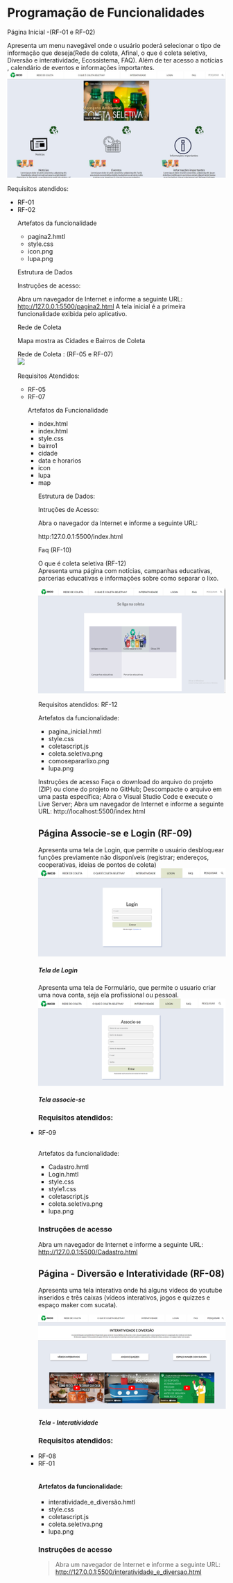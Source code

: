 # Programação de Funcionalidades

Página Inicial -(RF-01 e RF-02)<br>

Apresenta um menu navegável onde o usuário poderá selecionar o tipo de informação que deseja(Rede de coleta, Afinal, o que é coleta seletiva, Diversão e interatividade, Ecossistema, FAQ). Além de ter acesso a notícias , calendário de eventos e informações importantes.
<img src="https://github.com/ICEI-PUC-Minas-PMV-ADS/pmv-ads-2022-2-e1-proj-web-t2-coleta_seletiva/blob/main/docs/img/PS_Telainicial_code%20.jpg">

Requisitos atendidos:
<ul><li>RF-01</li>
<li>RF-02</li>

  
Artefatos da funcionalidade

<ul><li>pagina2.hmtl</li>
<li>style.css</li>
<li>icon.png</li>
<li>lupa.png</li></ul>

Estrutura de Dados

Instruções de acesso:
  
Abra um navegador de Internet e informe a seguinte URL: http://127.0.0.1:5500/pagina2.html
A tela inicial  é a primeira funcionalidade exibida pelo aplicativo.

Rede de Coleta<br>

Mapa mostra as Cidades e Bairros de Coleta <br>


Rede de Coleta : (RF-05 e RF-07) <br>
<img src = "https://github.com/ICEI-PUC-Minas-PMV-ADS/pmv-ads-2022-2-e1-proj-web-t2-coleta_seletiva/commit/297a79abe936f59b2673848cff6ac1b0820bb77f">

Requisitos Atendidos: 
<ul><li>RF-05</li>
<li>RF-07</li>

Artefatos da Funcionalidade

<ul><li>index.html</li>
<li>index.html</li>
<li>style.css</li>
<li>bairro1</li>
<li>cidade</li>
<li>data e horarios</li>
<li>icon</li>
<li>lupa</li>
<li>map</li>

Estrutura de Dados: <br>

Intruções de Acesso: <br>

Abra o navegador da Internet e informe a seguinte URL:

http:127.0.0.1:5500/index.html











Faq (RF-10)


O que é coleta seletiva (RF-12)<br>
Apresenta uma página com notícias, campanhas educativas, parcerias educativas e informações sobre como separar o lixo.


  <img src="https://github.com/ICEI-PUC-Minas-PMV-ADS/pmv-ads-2022-2-e1-proj-web-t2-coleta_seletiva/blob/main/docs/img/psoquecoletaseletivacode.png">
  

Requisitos atendidos:
RF-12

Artefatos da funcionalidade:
<ul><li>pagina_inicial.hmtl</li>
<li>style.css</li>
<li>coletascript.js</li>
<li>coleta.seletiva.png</li>
<li>comosepararlixo.png</li>
<li>lupa.png</li></ul>

Instruções de acesso
Faça o download do arquivo do projeto (ZIP) ou clone do projeto no GitHub;
Descompacte o arquivo em uma pasta específica;
Abra o Visual Studio Code e execute o Live Server;
Abra um navegador de Internet e informe a seguinte URL:
http://localhost:5500/index.html 

## Página Associe-se e Login (RF-09)
  Apresenta uma tela de Login, que permite o usuário desbloquear funções previamente não disponíveis (registrar; endereços, cooperativas, ideias de pontos de coleta) 
  <img src="https://github.com/ICEI-PUC-Minas-PMV-ADS/pmv-ads-2022-2-e1-proj-web-t2-coleta_seletiva/blob/main/docs/img/PS_Login_code.png">
  ##### Tela de Login
  
  Apresenta uma tela de Formulário, que permite o usuario criar uma nova conta, seja ela profissional ou pessoal.
  <img src="https://github.com/ICEI-PUC-Minas-PMV-ADS/pmv-ads-2022-2-e1-proj-web-t2-coleta_seletiva/blob/main/docs/img/PS_Associese_code.png">
  ##### Tela associe-se
  
### Requisitos atendidos:
  
  <li>RF-09</li><br>
  
Artefatos da funcionalidade:
<ul><li>Cadastro.hmtl</li>
<li>Login.hmtl</li>
<li>style.css</li>
<li>style1.css</li>
<li>coletascript.js</li>
<li>coleta.seletiva.png</li>
<li>lupa.png</li></ul>
  
### Instruções de acesso
Abra um navegador de Internet e informe a seguinte URL: http://127.0.0.1:5500/Cadastro.html
  
## Página - Diversão e Interatividade (RF-08)
 
Apresenta uma tela interativa onde há alguns vídeos do youtube inseridos e três caixas (vídeos interativos, jogos e quizzes e espaço maker com sucata).
  
<img src="https://github.com/ICEI-PUC-Minas-PMV-ADS/pmv-ads-2022-2-e1-proj-web-t2-coleta_seletiva/blob/main/docs/img/diversão_e_interatividade_página_.png">
  
##### Tela - Interatividade
  
### Requisitos atendidos:
  
<li>RF-08</li>
<li>RF-01</li>
</br>
  
#### Artefatos da funcionalidade:
<ul>

<li>interatividade_e_diversão.hmtl</li>
<li>style.css</li>
<li>coletascript.js</li>
<li>coleta.seletiva.png</li>
<li>lupa.png</li>

</ul>
  
### Instruções de acesso
> Abra um navegador de Internet e informe a seguinte URL: http://127.0.0.1:5500/interatividade_e_diversao.html
